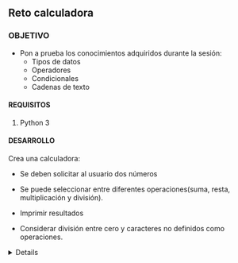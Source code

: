 	
## Reto calculadora

### OBJETIVO 

- Pon a prueba los conocimientos adquiridos durante la sesión:
	- Tipos de datos
	- Operadores
	- Condicionales	
	- Cadenas de texto 

#### REQUISITOS 

1. Python 3

#### DESARROLLO

Crea una calculadora:

- Se deben solicitar al usuario dos números

- Se puede seleccionar entre diferentes operaciones(suma, resta, multiplicación y división).

- Imprimir resultados

- Considerar división entre cero y caracteres no definidos como operaciones.


<details>
	Solución

	#Se solocotan los datos
	print("inserta el primer numero")
	num1 = int(input())
	print("inserta el segundo numero")
	num2 = int(input())
	print("Selecciona operación a realizar")
	print("+ -> Suma")
	print("- -> Resta")
	print("* -> Multiplicaión")
	print("/ -> División")
	print("% -> Modulo")
	operacion = input()

	#Estructura de condicionales
	if operacion == '+':
		resultado = num1 + num2
	elif operacion == '-':
		resultado = num1 + num2
	elif operacion == '*':
		resultado = num1 + num2
	elif operacion == '/':
		if num2 == '0':
			print("ERROR: División entre 0")
			resultado = 'ERROR'
		else:
			resultado = num1 / num2
	elif operacion == '%':
		resultado = num1 % num2
	else:
		resultado = 'ERROR'
		print("Operacion no definida")

	#Imprime el resultado
	print("{} {} {} = {}".format(num1,operacion, num2, resultado))
</details> 



